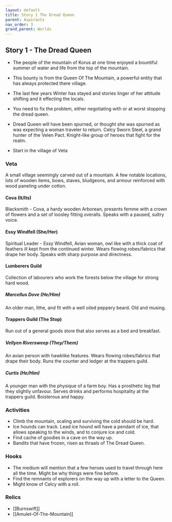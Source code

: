 ```yaml
---
layout: default
title: Story 1 The Dread Queen
parent: Aspirants
nav_order: 3
grand_parent: Worlds
---
```


## Story 1 - The Dread Queen

* The people of the mountain of Korus at one time enjoyed a bountiful summer of water and life from the top of the mountain. 
* This bounty is from the Queen Of The Mountain, a powerful entity that has always protected there village.
* The last few years Winter has stayed and stories linger of her attitude shifting and it effecting the locals.
* You need to fix the problem, either negotiating with or at worst stopping the dread queen.
* Dread Queen will have been spurned, or thought she was spurned as was expecting a woman traveler to return. Celcy Sworn Steel, a grand hunter of the Velen Pact. Knight-like group of heroes that fight for the realm. 



* Start in the village of Veta
### Veta
A small village seemingly carved out of a mountain. A few notable locations, lots of wooden items, bows, staves, bludgeons, and armour reinforced with wood paneling under cotton. 
#### Cova (It/Its)
Blacksmith - Cova, a hardy wooden Arborean, presents femme with a crown of flowers and a set of loosley fitting overalls. Speaks with a paused, sultry voice. 
#### Essy Windfell (She/Her)
Spiritual Leader - Essy Windfell, Avian woman, owl like with a thick coat of feathers ill kept from the continued winter. Wears flowing robes/fabrics that drape her body. Speaks with sharp purpose and directness. 
#### Lumberers Guild
Collection of labourers who work the forests below the village for strong hard wood.
##### Marcellus Dove (He/Him)
An older man, lithe, and fit with a well oiled peppery beard. Old and musing.
#### Trappers Guild (The Stop)
Run out of a general goods store that also serves as a bed and breakfast.
##### Vellyen Riversweep (They/Them)
An avian person with hawklike features. Wears flowing robes/fabrics that drape their body. Runs the counter and ledger at the trappers guild.
##### Curtis (He/Him)
A younger man with the physique of a farm boy. Has a prosthetic leg that they slightly unfavour. Serves drinks and performs hospitality at the trappers guild. Boisterous and happy. 

### Activities
* Climb the mountain, scaling and surviving the cold should be hard.
* Ice hounds can track. Lead ice hound will have a pendant of ice, that allows speaking to the winds, and to conjure ice and cold. 
* Find cache of goodies in a cave on the way up.
* Bandits that have frozen, risen as thraals of The Dread Queen.

### Hooks
* The medium will mention that a few heroes used to travel through here all the time. Might be why things were fine before.
* Find the remnants of explorers on the way up with a letter to the Queen.
* Might know of Celcy with a roll.

### Relics
* [[Burnswift]]
* [[Amulet-Of-The-Mountain]]